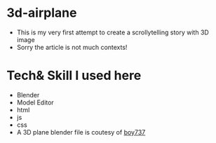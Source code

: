 # 3d-airplane

- This is my very first attempt to create a scrollytelling story with 3D image
- Sorry the article is not much contexts! 


# Tech& Skill I used here
- Blender
- Model Editor
- html
- js
- css
- A 3D plane blender file is coutesy of [boy737](https://www.cgtrader.com/free-3d-models/aircraft/commercial-aircraft/american-airlines-boeing-737-823)
